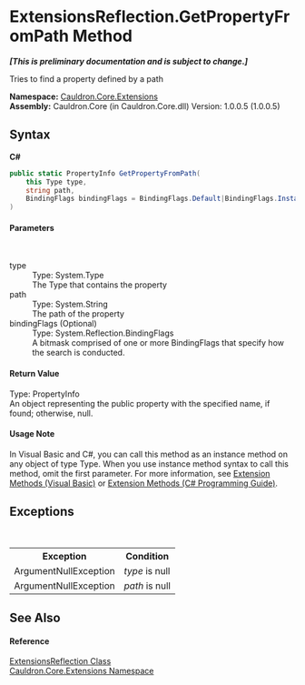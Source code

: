 # ExtensionsReflection.GetPropertyFromPath Method 
 _**\[This is preliminary documentation and is subject to change.\]**_

Tries to find a property defined by a path

**Namespace:**&nbsp;<a href="N_Cauldron_Core_Extensions">Cauldron.Core.Extensions</a><br />**Assembly:**&nbsp;Cauldron.Core (in Cauldron.Core.dll) Version: 1.0.0.5 (1.0.0.5)

## Syntax

**C#**<br />
``` C#
public static PropertyInfo GetPropertyFromPath(
	this Type type,
	string path,
	BindingFlags bindingFlags = BindingFlags.Default|BindingFlags.Instance|BindingFlags.Static|BindingFlags.Public
)
```


#### Parameters
&nbsp;<dl><dt>type</dt><dd>Type: System.Type<br />The Type that contains the property</dd><dt>path</dt><dd>Type: System.String<br />The path of the property</dd><dt>bindingFlags (Optional)</dt><dd>Type: System.Reflection.BindingFlags<br />A bitmask comprised of one or more BindingFlags that specify how the search is conducted.</dd></dl>

#### Return Value
Type: PropertyInfo<br />An object representing the public property with the specified name, if found; otherwise, null.

#### Usage Note
In Visual Basic and C#, you can call this method as an instance method on any object of type Type. When you use instance method syntax to call this method, omit the first parameter. For more information, see <a href="http://msdn.microsoft.com/en-us/library/bb384936.aspx">Extension Methods (Visual Basic)</a> or <a href="http://msdn.microsoft.com/en-us/library/bb383977.aspx">Extension Methods (C# Programming Guide)</a>.

## Exceptions
&nbsp;<table><tr><th>Exception</th><th>Condition</th></tr><tr><td>ArgumentNullException</td><td>*type* is null</td></tr><tr><td>ArgumentNullException</td><td>*path* is null</td></tr></table>

## See Also


#### Reference
<a href="T_Cauldron_Core_Extensions_ExtensionsReflection">ExtensionsReflection Class</a><br /><a href="N_Cauldron_Core_Extensions">Cauldron.Core.Extensions Namespace</a><br />